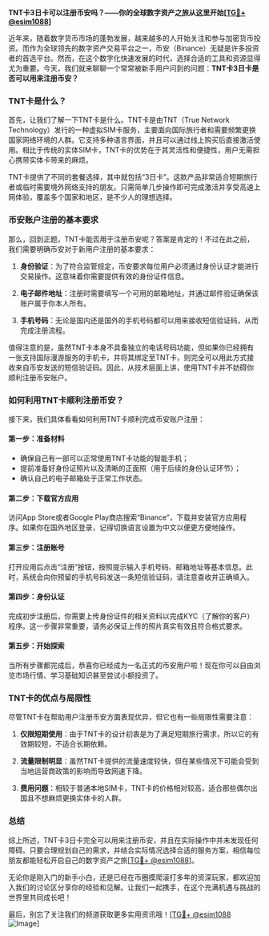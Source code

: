 **TNT卡3日卡可以注册币安吗？——你的全球数字资产之旅从这里开始[[TG💪+ @esim1088](https://t.me/s/esim1088)]**

近年来，随着数字货币市场的蓬勃发展，越来越多的人开始关注和参与加密货币投资。而作为全球领先的数字资产交易平台之一，币安（Binance）无疑是许多投资者的首选平台。然而，在这个数字化快速发展的时代，选择合适的工具和资源显得尤为重要。今天，我们就来聊聊一个常常被新手用户问到的问题：**TNT卡3日卡是否可以用来注册币安？**

### TNT卡是什么？

首先，让我们了解一下TNT卡是什么。TNT卡是由TNT（True Network Technology）发行的一种虚拟SIM卡服务，主要面向国际旅行者和需要频繁更换国家网络环境的人群。它支持多种语言界面，并且可以通过线上购买后直接激活使用。相比于传统的实体SIM卡，TNT卡的优势在于其灵活性和便捷性，用户无需担心携带实体卡带来的麻烦。

TNT卡提供了不同的套餐选择，其中就包括“3日卡”。这款产品非常适合短期旅行者或临时需要境外网络支持的朋友。只需简单几步操作即可完成激活并享受高速上网体验，覆盖多个国家和地区，是不少人的理想选择。

### 币安账户注册的基本要求

那么，回到正题，TNT卡能否用于注册币安呢？答案是肯定的！不过在此之前，我们需要明确币安对于新用户注册的基本要求：

1. **身份验证**：为了符合监管规定，币安要求每位用户必须通过身份认证才能进行交易操作。这意味着你需要提供有效的身份证件信息。
   
2. **电子邮件地址**：注册时需要填写一个可用的邮箱地址，并通过邮件验证确保该账户属于你本人所有。

3. **手机号码**：无论是国内还是国外的手机号码都可以用来接收短信验证码，从而完成注册流程。

值得注意的是，虽然TNT卡本身不具备独立的电话号码功能，但如果你已经拥有一张支持国际漫游服务的手机卡，并将其绑定至TNT卡，则完全可以用此方式接收来自币安发送的短信验证码。因此，从技术层面上讲，使用TNT卡并不妨碍你顺利注册币安账户。

### 如何利用TNT卡顺利注册币安？

接下来，我们具体看看如何利用TNT卡顺利完成币安账户注册：

#### 第一步：准备材料
- 确保自己有一部可以正常使用TNT卡功能的智能手机；
- 提前准备好身份证照片以及清晰的正面照（用于后续的身份认证环节）；
- 确认自己的电子邮箱处于正常工作状态。

#### 第二步：下载官方应用
访问App Store或者Google Play商店搜索“Binance”，下载并安装官方应用程序。如果你在国外地区登录，记得切换语言设置为中文以便更方便地操作。

#### 第三步：注册账号
打开应用后点击“注册”按钮，按照提示输入手机号码、邮箱地址等基本信息。此时，系统会向你预留的手机号码发送一条短信验证码，请注意查收并正确填入。

#### 第四步：身份认证
完成初步注册后，你需要上传身份证件的相关资料以完成KYC（了解你的客户）程序。这一步骤非常重要，请务必保证上传的照片真实有效且符合格式要求。

#### 第五步：开始探索
当所有步骤都完成后，恭喜你已经成为一名正式的币安用户啦！现在你可以自由浏览市场行情、学习基础知识甚至尝试小额投资了。

### TNT卡的优点与局限性

尽管TNT卡在帮助用户注册币安方面表现优异，但它也有一些局限性需要注意：

1. **仅限短期使用**：由于TNT卡的设计初衷是为了满足短期旅行需求，所以它的有效期较短，不适合长期依赖。
   
2. **流量限制明显**：虽然TNT卡提供的流量速度较快，但在某些情况下可能会受到当地运营商政策的影响而导致网速下降。

3. **费用问题**：相较于普通本地SIM卡，TNT卡的价格相对较高，适合那些偶尔出国且不想麻烦更换实体卡的人群。

### 总结

综上所述，TNT卡3日卡完全可以用来注册币安，并且在实际操作中并未发现任何障碍。只要合理规划自己的需求，并结合实际情况选择合适的服务方案，相信每位朋友都能轻松开启自己的数字资产之旅[[TG💪+ @esim1088](https://t.me/s/esim1088)]。

无论你是刚入门的新手小白，还是已经在币圈摸爬滚打多年的资深玩家，都欢迎加入我们的讨论区分享你的经验和见解。让我们一起携手，在这个充满机遇与挑战的世界里共同成长吧！

最后，别忘了关注我们的频道获取更多实用资讯哦！[[TG💪+ @esim1088](https://t.me/s/esim1088) ![Image](https://i.postimg.cc/4NQfJmqS/Snipaste-2025-05-13-00-14-12.png)]
